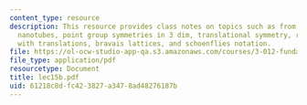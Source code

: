 ```yaml
---
content_type: resource
description: This resource provides class notes on topics such as from graphite to
  nanotubes, point group symmetries in 3 dim, translational symmetry, rotations compatible
  with translations, bravais lattices, and schoenflies notation.
file: https://ol-ocw-studio-app-qa.s3.amazonaws.com/courses/3-012-fundamentals-of-materials-science-fall-2005/61218c8dfc423827a3478ad48276187b_lec15b.pdf
file_type: application/pdf
resourcetype: Document
title: lec15b.pdf
uid: 61218c8d-fc42-3827-a347-8ad48276187b
---
```

